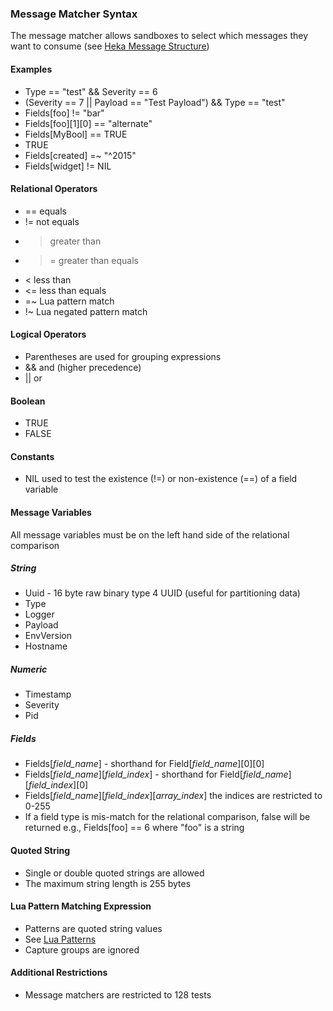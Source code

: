 ### Message Matcher Syntax

The message matcher allows sandboxes to select which messages they want to consume
(see [Heka Message Structure](message.md))

#### Examples

*  Type == "test" && Severity == 6
*  (Severity == 7 || Payload == "Test Payload") && Type == "test"
*  Fields[foo] != "bar"
*  Fields[foo][1][0] == "alternate"
*  Fields[MyBool] == TRUE
*  TRUE
*  Fields[created] =~ "^2015"
*  Fields[widget] != NIL

#### Relational Operators

* == equals
* != not equals
* > greater than
* >= greater than equals
* < less than
* <= less than equals
* =~ Lua pattern match
* !~ Lua negated pattern match

#### Logical Operators

* Parentheses are used for grouping expressions
* && and (higher precedence)
* || or

#### Boolean

* TRUE
* FALSE

#### Constants

* NIL used to test the existence (!=) or non-existence (==) of a field variable

#### Message Variables

All message variables must be on the left hand side of the relational comparison
 
##### String

* Uuid - 16 byte raw binary type 4 UUID (useful for partitioning data)
* Type
* Logger
* Payload
* EnvVersion
* Hostname

##### Numeric

* Timestamp
* Severity
* Pid

##### Fields

* Fields[_field_name_] - shorthand for Field[_field_name_][0][0]
* Fields[_field_name_][_field_index_] - shorthand for Field[_field_name_][_field_index_][0]
* Fields[_field_name_][_field_index_][_array_index_] the indices are restricted to 0-255
* If a field type is mis-match for the relational comparison, false will be returned e.g., Fields[foo] == 6 where "foo" is a string

#### Quoted String

* Single or double quoted strings are allowed
* The maximum string length is 255 bytes

#### Lua Pattern Matching Expression

* Patterns are quoted string values
* See [Lua Patterns](http://www.lua.org/manual/5.1/manual.html#5.4.1)
* Capture groups are ignored

#### Additional Restrictions

* Message matchers are restricted to 128 tests

